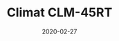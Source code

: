 ---
template: SingleClimt
title: Climat CLM-45RT
status: Featured / Published
date: '2020-02-27'
featuredImage: https://brincadeira.co/products/list_climt_45rt.png
price: R$1.500,00
excerpt: >-
  **Área climatizada:** De 35m² a 45m².
categories:
  - category: Venda
meta:
  description: Teste sua pontaria e derrube uma pessoa na piscina de bolinhas, ou seja corajoso para sentar na cadeirinha e ser derrubado.
  noindex: false
  title: Climat CLM-45RT
---